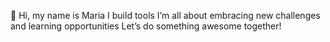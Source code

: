 👋 Hi, my name is Maria
I build tools
I’m all about embracing new challenges and learning opportunities
Let’s do something awesome together!


<!---
mariavyso/mariavyso is a ✨ special ✨ repository because its `README.md` (this file) appears on your GitHub profile.
You can click the Preview link to take a look at your changes.
--->
